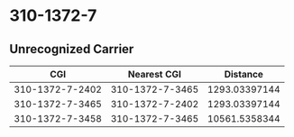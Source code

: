 # 310-1372-7
## Unrecognized Carrier


| CGI | Nearest CGI | Distance |
|-----|-------------|----------|
| 310-1372-7-2402 | 310-1372-7-3465 | 1293.03397144 |
| 310-1372-7-3465 | 310-1372-7-2402 | 1293.03397144 |
| 310-1372-7-3458 | 310-1372-7-3465 | 10561.5358344 |
